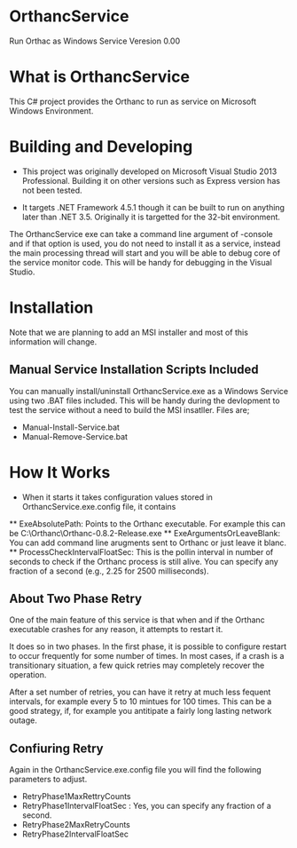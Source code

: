 OrthancService
==============

Run Orthac as Windows Service
Veresion 0.00

# What is OrthancService

This C# project provides the Orthanc to run as service on Microsoft Windows Environment.

# Building and Developing

* This project was originally developed on Microsoft Visual Studio 2013 Professional. Building it on other versions such as Express version has not been tested. 

* It targets .NET Framework 4.5.1 though it can be built to run on anything later than .NET 3.5. Originally it is targetted for the 32-bit environment.

The OrthancService exe can take a command line argument of -console and if that option is used, you do not need to install it as a service, instead the main processing thread will start and you will be able to debug core of the service monitor code. This will be handy for debugging in the Visual Studio.

# Installation

Note that we are planning to add an MSI installer and most of this information will change.

## Manual Service Installation Scripts Included

You can manually install/uninstall OrthancService.exe as a Windows Service using two .BAT files included. This will be handy during the devlopment to test the service without a need to build the MSI insatller. Files are;

* Manual-Install-Service.bat
* Manual-Remove-Service.bat

# How It Works

* When it starts it takes configuration values stored in OrthancService.exe.config file, it contains

** ExeAbsolutePath: Points to the Orthanc executable. For example this can be C:\Orthanc\Orthanc-0.8.2-Release.exe
** ExeArgumentsOrLeaveBlank: You can add command line arugments sent to Orthanc or just leave it blanc.
** ProcessCheckIntervalFloatSec: This is the pollin interval in number of seconds to check if the Orthanc process is still alive. You can specify any fraction of a second (e.g., 2.25 for 2500 milliseconds).

## About Two Phase Retry

One of the main feature of this service is that when and if the Orthanc executable crashes for any reason, it attempts to restart it. 

It does so in two phases. In the first phase, it is possible to configure restart to occur frequently for some number of times. In most cases, if a crash is a transitionary situation, a few quick retries may completely recover the operation.

After a set number of retries, you can have it retry at much less fequent intervals, for example every 5 to 10 mintues for 100 times. This can be a good strategy, if, for example you antitipate a fairly long lasting network outage.

## Confiuring Retry

Again in the OrthancService.exe.config file you will find the following parameters to adjust.

* RetryPhase1MaxRettryCounts
* RetryPhase1IntervalFloatSec : Yes, you can specify any fraction of a second.
* RetryPhase2MaxRetryCounts
* RetryPhase2IntervalFloatSec
